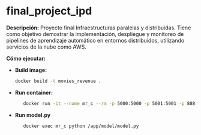 # final_project_ipd

**Descripción:**
Proyecto final Infraestructuras paralelas y distribuidas.
Tiene como objetivo demostrar la implementación, despliegue y
monitoreo de pipelines de aprendizaje automático en entornos distribuidos, utilizando servicios
de la nube como AWS.

**Cómo ejecutar:**

- **Build image:**
   ```bash
   docker build -t movies_revenue .


- **Run container:**
   ```bash
      docker run -it --name mr_c --rm -p 5000:5000 -p 5001:5001 -p 8888:8888 -v "$(pwd)/pip":/pip  -v "$(pwd)/data":/app/data -v "$(pwd)/model":/app/model -v "$(pwd)/notebook":/app/ -v "$(pwd)/models":/app/models movies_revenue

- **Run model.py**
   ```bash
      docker exec mr_c python /app/model/model.py